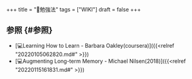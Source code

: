 +++
title = "📝勉強法"
tags = ["WIKI"]
draft = false
+++

## 参照 {#参照}

-   [💻Learning How to Learn - Barbara Oakley(coursera)]({{<relref "20220105062820.md#" >}})
-   [💻Augmenting Long-term Memory - Michael Nilsen(2018)]({{<relref "20220115161831.md#" >}})
